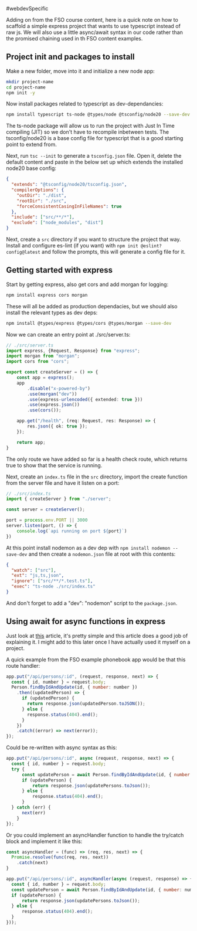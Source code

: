 #webdevSpecific 

Adding on from the FSO course content, here is a quick note on how to scaffold a simple express project that wants to use typescript instead of raw js. We will also use a little async/await syntax in our code rather than the promised chaining used in th FSO content examples.

## Project init and packages to install
Make a new folder, move into it and initialize a new node app:
```bash
mkdir project-name
cd project-name
npm init -y
```
Now install packages related to typescript as dev-dependancies:
```bash
npm install typescript ts-node @types/node @tsconfig/node20 --save-dev
```
The ts-node package will allow us to run the project with Just In Time compiling (JIT) so we don't have to recompile inbetween tests.  The tsconfig/node20 is a base config file for typescript that is a good starting point to extend from.

Next, run `tsc --init` to generate a `tsconfig.json` file. Open it, delete the default content and paste in the below set up which  extends the installed node20 base config:
```json
{
  "extends": "@tsconfig/node20/tsconfig.json",
  "compilerOptions": {
    "outDir": "./dist",
    "rootDir": "./src",
    "forceConsistentCasingInFileNames": true
  },
  "include": ["src/**/*"],
  "exclude": ["node_modules", "dist"]
}
```
Next, create a `src` directory if you want to structure the project that way. Install and configure es-lint (if you want) with `npm init @eslint?config@latest` and follow the prompts, this will generate a config file for it. 

## Getting started with express
Start by getting express, also get cors and add morgan for logging:
```bash
npm install express cors morgan
```
These will all be added as production dependacies, but we should also install the relevant types as dev deps:
```bash
npm install @types/express @types/cors @types/morgan --save-dev
```
Now we can create an entry point at ./src/server.ts:
```ts
// ./src/server.ts
import express, {Request, Response} from "express";
import morgan from "morgan";
import cors from "cors";

export const createServer = () => {
	const app = express();
	app
		.disable("x-powered-by")
		.use(morgan("dev"))
		.use(express-urlencoded({ extended: true }))
		.use(express.json())
		.use(cors());

	app.get("/health", (req: Request, res: Response) => {
		res.json({ ok: true });
	});

	return app;
}
```
The only route we have added so far is a health check route, which returns true to show that the service is running.

Next, create an `index.ts` file in the `src` directory, import the create function from the server file and have it listen on a port:
```ts
// ./src/index.ts
import { createServer } from "./server";

const server = createServer();

port = process.env.PORT || 3000
server.listen(port, () => {
	console.log(`api running on port ${port}`)
})
```
At this point install nodemon as a dev dep with `npm install nodemon --save-dev` and then create a `nodemon.json` file at root with this contents:
```json
{
  "watch": ["src"],
  "ext": "js,ts,json",
  "ignore": ["src/**/*.test.ts"],
  "exec": "ts-node ./src/index.ts"
}
```
And don't forget to add a "dev": "nodemon" script to the `package.json`.

## Using await for async functions in express
Just look at [this](https://ioannisioannou.me/using-async-await-in-express-js/) article, it's pretty simple and this article does a good job of explaining it. I might add to this later once I have actually used it myself on a project.

A quick example from the FSO example phonebook app would be that this route handler:
```js
app.put("/api/persons/:id", (request, response, next) => {
  const { id, number } = request.body;
  Person.findByIdAndUpdate(id, { number: number })
    .then((updatedPerson) => {
      if (updatedPerson) {
        return response.json(updatedPerson.toJSON());
      } else {
        response.status(404).end();
      }
    })
    .catch((error) => next(error));
});
```
Could be re-written with async syntax as this:
```js
app.put("/api/persons/:id", async (request, response, next) => {
  const { id, number } = request.body;
  try {
	  const updatePerson = await Person.findByIdAndUpdate(id, { number: number })
	  if (updatePerson) {
		  return response.json(updatePersons.toJson());
	  } else {
		  response.status(404).end();
	  }
  } catch (err) {
	  next(err)
	}
});
```
Or you could implement an asyncHandler function to handle the try/catch block and implement it like this:
```js
const asyncHandler = (func) => (req, res, next) => {
  Promise.resolve(func(req, res, next))
    .catch(next)
}

app.put("/api/persons/:id", asyncHandler(async (request, response) => {
  const { id, number } = request.body;
  const updatePerson = await Person.findByIdAndUpdate(id, { number: number })
  if (updatePerson) {
	  return response.json(updatePersons.toJson());
  } else {
	  response.status(404).end();
  }
}));
```